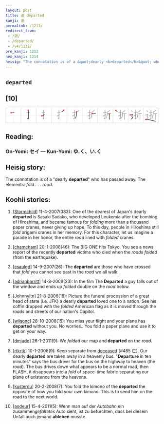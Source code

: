 ```yaml
---
layout: post
title: 逝 departed
kanji: 逝
permalink: /1213/
redirect_from:
 - /逝/
 - /departed/
 - /v4/1132/
pre_kanji: 1212
nex_kanji: 1214
heisig: "The connotation is of a &quot;dearly <b>departed</b>&quot; who has passed away. The elements: <i>fold</i> . . . <i>road</i>."
---
```


## `departed`

## [10]

<div class="stroke"><img src="../images/E9809D.png" /></div>

## Reading:

### On-Yomi: セイ &mdash; Kun-Yomi: ゆ.く、い.く

## Heisig story:

The connotation is of a &quot;dearly <b>departed</b>&quot; who has passed away. The elements: <i>fold</i> . . . <i>road</i>.

## Koohii stories:

1) [<a href="http://kanji.koohii.com/profile/Stormchild">Stormchild</a>] 11-4-2007(383): One of the dearest of Japan&#039;s dearly<strong> departed</strong> is Sasaki Sadako, who developed Leukemia after the bombing of Hiroshima, and became famous for <em>folding</em> more than a thousand paper cranes, never giving up hope. To this day, people in Hiroshima still <em>fold</em> origami cranes in her memory. For this character, let us imagine a parade in her honor, the entire <em>road</em> lined with <em>folded</em> cranes.

2) [<a href="http://kanji.koohii.com/profile/chamcham">chamcham</a>] 20-1-2008(46): The BIG ONE hits Tokyo. You see a news report of the recently<strong> departed</strong> victims who died when the <em>roads</em> <em>folded</em> (from the earthquake).

3) [<a href="http://kanji.koohii.com/profile/esaulgd">esaulgd</a>] 14-9-2007(26): The<strong> departed</strong> are those who have crossed that <em>fold</em> you cannot see past in the <em>road</em> we all walk.

4) [<a href="http://kanji.koohii.com/profile/adrianbarritt">adrianbarritt</a>] 14-3-2008(23): In the film The<strong> Departed</strong> a guy falls out of the window and ends up <em>folded</em> double on the <em>road</em> below.

5) [<a href="http://kanji.koohii.com/profile/Johnnyltn">Johnnyltn</a>] 21-8-2006(16): Picture the funeral procession of a great head of state (i.e. JFK) a dearly<strong> departed</strong> loved one to a nation. See his coffin drapped with the <em>folded</em> American flag as it is moved through the <em>roads</em> and streets of our nation&#039;s Capitol.

6) [<a href="http://kanji.koohii.com/profile/wilsonc">wilsonc</a>] 28-10-2008(15): You miss your flight and your plane has<strong> departed</strong> without you. No worries.. You fold a paper plane and use it to get on your way.

7) [<a href="http://kanji.koohii.com/profile/dmjudo">dmjudo</a>] 26-1-2011(9): We <em>folded</em> our map and<strong> departed</strong> on the <em>road</em>.

8) [<a href="http://kanji.koohii.com/profile/rtkrtk">rtkrtk</a>] 10-1-2008(9): Keep separate from <a href="../485">deceased</a> (#485 亡). Our dearly<strong> departed</strong> are taken away in a heavenly bus. &quot;<strong>Departure</strong> in ten minutes&quot; says the bus driver for the bus on the highway to heaven (the <em>road</em>). The bus drives down what appears to be a normal road, then FLASH, it disappears into a <em>fold</em> of space-time fabric separating our plane of existence from the heavens.

9) [<a href="http://kanji.koohii.com/profile/kusterdu">kusterdu</a>] 20-2-2008(7): You fold the kimono of the<strong> departed</strong> the opposite of how you fold your own kimono. This is to send him on the road to the next world.

10) [<a href="http://kanji.koohii.com/profile/aodeur">aodeur</a>] 15-4-2011(5): Wenn man auf der <em>Autobahn</em> ein zusammen<em>gefaltetes</em> Auto sieht, ist zu befürchten, dass bei diesem Unfall auch jemand <strong>ableben</strong> musste.

